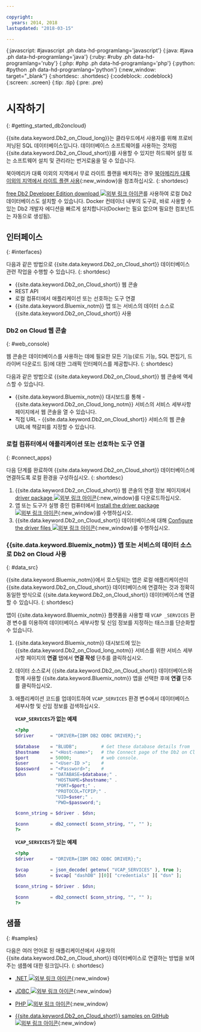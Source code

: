 ```yaml
---

copyright:
  years: 2014, 2018
lastupdated: "2018-03-15"

---
```


<!-- Attribute definitions --> 
{:javascript: #javascript .ph data-hd-programlang='javascript'}
{:java: #java .ph data-hd-programlang='java'}
{:ruby: #ruby .ph data-hd-programlang='ruby'}
{:php: #php .ph data-hd-programlang='php'}
{:python: #python .ph data-hd-programlang='python'}
{:new_window: target="_blank"}
{:shortdesc: .shortdesc}
{:codeblock: .codeblock}
{:screen: .screen}
{:tip: .tip}
{:pre: .pre}

# 시작하기
{: #getting_started_db2oncloud}

{{site.data.keyword.Db2_on_Cloud_long}}는 클라우드에서 사용자를 위해 프로비저닝된 SQL 데이터베이스입니다. 데이터베이스 소프트웨어를 사용하는 것처럼 {{site.data.keyword.Db2_on_Cloud_short}}를 사용할 수 있지만 하드웨어 설정 또는 소프트웨어 설치 및 관리라는 번거로움을 덜 수 있습니다. 

북아메리카 대륙 이외의 지역에서 무료 라이트 플랜을 배치하는 경우 [북아메리카 대륙 이외의 지역에서 라이트 플랜 사용](free_plan.html#outside_na){:new_window}을 참조하십시오.
{: shortdesc}

[free Db2 Developer Edition download ![외부 링크 아이콘](../../icons/launch-glyph.svg "외부 링크 아이콘")](https://www.ibm.com/us-en/marketplace/ibm-db2-direct-and-developer-editions)를 사용하여 로컬 Db2 데이터베이스도 설치할 수 있습니다. Docker 컨테이너 내부의 도구로, 바로 사용할 수 있는 Db2 개발자 에디션을 빠르게 설치합니다(Docker는 필요 없으며 필요한 컴포넌트는 자동으로 생성됨). 

<!-- ## Free trial
{: #freetrial}

You can try the {{site.data.keyword.Db2_on_Cloud_short}} Precise Performance 500 (2.8.500) plan for 7 days on {{site.data.keyword.Bluemix_notm}} without charge. [Free trial ![External link icon](../../icons/launch-glyph.svg "External link icon")](https://console.bluemix.net/catalog/services/db2){:new_window} -->

## 인터페이스
{: #interfaces}

다음과 같은 방법으로 {{site.data.keyword.Db2_on_Cloud_short}} 데이터베이스 관련 작업을 수행할 수 있습니다.
{: shortdesc}

   * {{site.data.keyword.Db2_on_Cloud_short}} 웹 콘솔
   * REST API
   * 로컬 컴퓨터에서 애플리케이션 또는 선호하는 도구 연결
   * {{site.data.keyword.Bluemix_notm}} 앱 또는 서비스의 데이터 소스로 {{site.data.keyword.Db2_on_Cloud_short}} 사용

### Db2 on Cloud 웹 콘솔
{: #web_console}

웹 콘솔은 데이터베이스를 사용하는 데에 필요한 모든 기능(로드 기능, SQL 편집기, 드라이버 다운로드 등)에 대한 그래픽 인터페이스를 제공합니다.
{: shortdesc}

<!-- ![View of Db2 on Cloud web console dashboard page](images/console_v2.png) -->
<!-- ![View of {{site.data.keyword.dashdbshort_notm}} web console dashboard page](images/console_v2.jpg) -->

<!-- Click the link to take a tour of the Db2 web console: [General tour ![External link icon](../../icons/launch-glyph.svg "External link icon")](http://ibm.biz/dashdb-general-quick-tour){:new_window}. -->

다음과 같은 방법으로 {{site.data.keyword.Db2_on_Cloud_short}} 웹 콘솔에 액세스할 수 있습니다.
   * {{site.data.keyword.Bluemix_notm}} 대시보드를 통해 - {{site.data.keyword.Db2_on_Cloud_long_notm}} 서비스의 서비스 세부사항 페이지에서 웹 콘솔을 열 수 있습니다.
   * 직접 URL - {{site.data.keyword.Db2_on_Cloud_short}} 서비스의 웹 콘솔 URL에 책갈피를 지정할 수 있습니다.

<!-- ###REST APIs
{: #apis}

With Db2 Warehouse plans, you can perform tasks related to file management, loading data, and running R scripts by using the [Db2 Warehouse REST API ![External link icon](../../icons/launch-glyph.svg "External link icon")](http://ibm.biz/dashdb-api){:new_window}.
{: shortdesc} -->

### 로컬 컴퓨터에서 애플리케이션 또는 선호하는 도구 연결
{: #connect_apps}

다음 단계를 완료하여 {{site.data.keyword.Db2_on_Cloud_short}} 데이터베이스에 연결하도록 로컬 환경을 구성하십시오.
{: shortdesc}

1. {{site.data.keyword.Db2_on_Cloud_short}} 웹 콘솔의 연결 정보 페이지에서 [driver package ![외부 링크 아이콘](../../icons/launch-glyph.svg "외부 링크 아이콘")](https://www.ibm.com/support/knowledgecenter/SS6NHC/com.ibm.swg.im.dashdb.doc/connecting/connect_driver_package.html){:new_window}를 다운로드하십시오.
2. 앱 또는 도구가 실행 중인 컴퓨터에서 [Install the driver package ![외부 링크 아이콘](../../icons/launch-glyph.svg "외부 링크 아이콘")](https://www.ibm.com/support/knowledgecenter/SS6NHC/com.ibm.swg.im.dashdb.doc/connecting/connect_driver_package_install.html){:new_window}를 수행하십시오.
3. {{site.data.keyword.Db2_on_Cloud_short}} 데이터베이스에 대해 [Configure the driver files ![외부 링크 아이콘](../../icons/launch-glyph.svg "외부 링크 아이콘")](https://www.ibm.com/support/knowledgecenter/en/SS6NHC/com.ibm.swg.im.dashdb.doc/connecting/connect_driver_package_config.html){:new_window}를 수행하십시오.

### {{site.data.keyword.Bluemix_notm}} 앱 또는 서비스의 데이터 소스로 Db2 on Cloud 사용
{: #data_src}

{{site.data.keyword.Bluemix_notm}}에서 호스팅되는 앱은 로컬 애플리케이션이 {{site.data.keyword.Db2_on_Cloud_short}} 데이터베이스에 연결하는 것과 정확히 동일한 방식으로 {{site.data.keyword.Db2_on_Cloud_short}} 데이터베이스에 연결할 수 있습니다.
{: shortdesc}

앱이 {{site.data.keyword.Bluemix_notm}} 플랫폼을 사용할 때 `VCAP _SERVICES` 환경 변수를 이용하여 데이터베이스 세부사항 및 신임 정보를 지정하는 태스크를 단순화할 수 있습니다.
1. {{site.data.keyword.Bluemix_notm}} 대시보드에 있는 {{site.data.keyword.Db2_on_Cloud_long_notm}} 서비스를 위한 서비스 세부사항 페이지의 **연결** 탭에서 **연결 작성** 단추를 클릭하십시오.
2. 데이터 소스로서 {{site.data.keyword.Db2_on_Cloud_short}} 데이터베이스와 함께 사용할 {{site.data.keyword.Bluemix_notm}} 앱을 선택한 후에 **연결** 단추를 클릭하십시오.
3. 애플리케이션 코드를 업데이트하여 `VCAP_SERVICES` 환경 변수에서 데이터베이스 세부사항 및 신임 정보를 검색하십시오.

    **`VCAP_SERVICES`가 없는 예제**

    ```php
    <?php
    $driver      = "DRIVER={IBM DB2 ODBC DRIVER};";

    $database    = "BLUDB";         # Get these database details from
    $hostname    = "<Host-name>";   # the Connect page of the Db2 on Cloud
    $port        = 50000;           # web console.
    $user        = "<User-ID >";    #
    $password    = "<Password>";    #
    $dsn         = "DATABASE=$database;" .
                   "HOSTNAME=$hostname;" .
                   "PORT=$port;" .
                   "PROTOCOL=TCPIP;" .
                   "UID=$user;" .
                   "PWD=$password;";

    $conn_string = $driver . $dsn;

    $conn        = db2_connect( $conn_string, "", "" );
    ?>
    ```

    **`VCAP_SERVICES`가 있는 예제**

    ```php
    <?php
    $driver      = "DRIVER={IBM DB2 ODBC DRIVER};";

    $vcap        = json_decode( getenv( "VCAP_SERVICES" ), true );
    $dsn         = $vcap[ "dashDB" ][0][ "credentials" ][ "dsn" ];

    $conn_string = $driver . $dsn;
                                   
    $conn        = db2_connect( $conn_string, "", "" );
    ?>
    ```

## 샘플
{: #samples}

다음은 여러 언어로 된 애플리케이션에서 사용자의 {{site.data.keyword.Db2_on_Cloud_short}} 데이터베이스로 연결하는 방법을 보여주는 샘플에 대한 링크입니다.
{: shortdesc}

   * [.NET ![외부 링크 아이콘](../../icons/launch-glyph.svg "외부 링크 아이콘")](https://www.ibm.com/support/knowledgecenter/SS6NHC/com.ibm.swg.im.dashdb.doc/connecting/connect_connecting__net_applications.html){:new_window}
<!-- * [JAVA ![External link icon](../../icons/launch-glyph.svg "External link icon")](https://www.ibm.com/support/knowledgecenter/SS6NHC/com.ibm.swg.im.dashdb.doc/connecting/connect_connecting_java.html){:new_window} -->
   * [JDBC ![외부 링크 아이콘](../../icons/launch-glyph.svg "외부 링크 아이콘")](https://www.ibm.com/support/knowledgecenter/SS6NHC/com.ibm.swg.im.dashdb.doc/connecting/connect_connecting_jdbc_applications.html){:new_window}
<!-- * [Node.js ![External link icon](../../icons/launch-glyph.svg "External link icon")](https://www.ibm.com/support/knowledgecenter/SS6NHC/com.ibm.swg.im.dashdb.doc/connecting/connect_connecting_nodejs.html){:new_window} -->
   * [PHP ![외부 링크 아이콘](../../icons/launch-glyph.svg "외부 링크 아이콘")](https://www.ibm.com/support/knowledgecenter/SS6NHC/com.ibm.swg.im.dashdb.doc/connecting/connect_connecting_php.html){:new_window}
<!-- * [Python ![External link icon](../../icons/launch-glyph.svg "External link icon")](https://www.ibm.com/support/knowledgecenter/SS6NHC/com.ibm.swg.im.dashdb.doc/connecting/connect_connecting_python.html){:new_window} -->
   * [{{site.data.keyword.Db2_on_Cloud_short}} samples on GitHub ![외부 링크 아이콘](../../icons/launch-glyph.svg "외부 링크 아이콘")](https://github.com/IBM-Bluemix/dashdb-nodejs-helloworld){:new_window}

